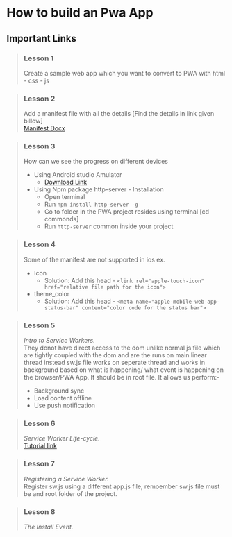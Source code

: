 # How to build an Pwa App

## Important Links

> ### Lesson 1
> Create a sample web app which you want to convert to PWA with html - css - js<br>

> ### Lesson 2
> Add a manifest file with all the details [Find the details in link given billow]<br>
> [Manifest Docx](https://web.dev/add-manifest/)<br>

> ### Lesson 3
> How can we see the progress on different devices<br>
> - Using Android studio Amulator<br>
>   - [Download Link](https://developer.android.com/studio)<br>
> - Using Npm package http-server - Installation<br>
>   - Open terminal<br>
>   - Run `npm install http-server -g`<br>
>   - Go to folder in the PWA project resides using terminal [cd commonds]<br>
>   - Run `http-server` common inside your project <br>

> ### Lesson 4
> Some of the manifest are not supported in ios ex.<br>
> - Icon<br>
>   - Solution: Add this head - `<link rel="apple-touch-icon" href="relative file path for the icon">`<br>
> - theme_color<br>
>   - Solution: Add this head - `<meta name="apple-mobile-web-app-status-bar" content="color code for the status bar">`<br>

> ### Lesson 5
> *Intro to Service Workers.* <br> They donot have direct access to the dom unlike normal js file which are tightly coupled with the dom and are the runs on main linear thread instead sw.js file works on seperate thread and works in background based on what is happening/ what event is happening on the browser/PWA App. It should be in root file. It allows us perform:-<br>
> - Background sync<br>
> - Load content offline<br>
> - Use push notification<br>

> ### Lesson 6
> *Service Worker Life-cycle.* <br>
> [Tutorial link](https://youtu.be/NhQfvZoRb2Q?list=PL4cUxeGkcC9gTxqJBcDmoi5Q2pzDusSL7)

> ### Lesson 7
> *Registering a Service Worker.* <br> Register sw.js using a different app.js file, remoember sw.js file must be and root folder of the project.

> ### Lesson 8
> *The Install Event.*
